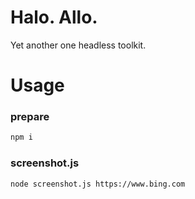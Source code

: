 # Halo. Allo.
Yet another one headless toolkit.

# Usage

### prepare
```bash
npm i
```

### screenshot.js
```bash
node screenshot.js https://www.bing.com
```